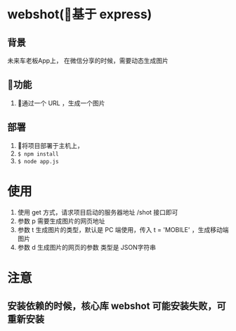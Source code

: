 # webshot(基于 express)

## 背景
未来车老板App上， 在微信分享的时候，需要动态生成图片

## 功能

1. 通过一个 URL ，生成一个图片

## 部署

1. 将项目部署于主机上，
2. `$ npm install` 
3. `$ node app.js`


# 使用

1. 使用 get 方式，请求项目启动的服务器地址 /shot 接口即可
2. 参数 p 需要生成图片的网页地址
3. 参数 t 生成图片的类型，默认是 PC 端使用，传入 t = 'MOBILE' ，生成移动端图片
4. 参数 d 生成图片的网页的参数 类型是 JSON字符串

# 注意

## 安装依赖的时候，核心库 webshot 可能安装失败，可重新安装

